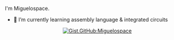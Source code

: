 I'm Miguelospace.
<!-- - ⚡ I’m currently working on decrypting files -->
- 🔭 I’m currently learning assembly language & integrated circuits

<div align="center">
  
  [![Gist.GitHub:Miguelospace](https://img.shields.io/badge/Gist-Miguelospace-blue?style=flat-square&logo=GitHub)](https://gist.github.com/Miguelospace)
